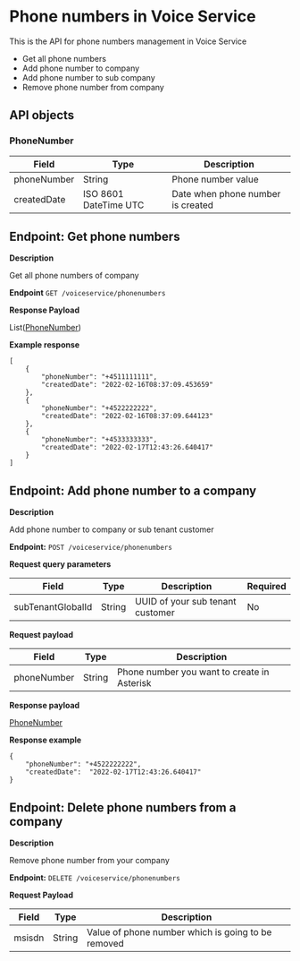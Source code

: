 # Phone numbers in Voice Service
This is the API for phone numbers management in Voice Service

* Get all phone numbers
* Add phone number to company
* Add phone number to sub company  
* Remove phone number from company

## API objects

### PhoneNumber

| Field       | Type                  | Description                       |
|-------------|-----------------------|-----------------------------------|
| phoneNumber | String                | Phone number value                |
| createdDate | ISO 8601 DateTime UTC | Date when phone number is created |

## Endpoint: Get phone numbers

**Description**

Get all phone numbers of company

**Endpoint** `GET /voiceservice/phonenumbers`

**Response Payload**

List([PhoneNumber](/api/voiceservice-phone-numbers-api/#phonenumber))

**Example response**

```
[
    {
        "phoneNumber": "+4511111111",
        "createdDate": "2022-02-16T08:37:09.453659"
    },
    {
        "phoneNumber": "+4522222222",
        "createdDate": "2022-02-16T08:37:09.644123"
    },
    {
        "phoneNumber": "+4533333333",
        "createdDate": "2022-02-17T12:43:26.640417"
    }
]
```

## Endpoint: Add phone number to a company

**Description**

Add phone number to company or sub tenant customer

**Endpoint:** `POST /voiceservice/phonenumbers`

**Request query parameters**

| Field             | Type   | Description                      | Required |
|-------------------|--------|----------------------------------|----------|
| subTenantGlobalId | String | UUID of your sub tenant customer | No       |

**Request payload**

| Field       | Type   | Description                                 |
|-------------|--------|---------------------------------------------|
| phoneNumber | String | Phone number you want to create in Asterisk |

**Response payload**

[PhoneNumber](/api/voiceservice-phone-numbers-api/#phonenumber)

**Response example**

```
{
    "phoneNumber": "+4522222222",
    "createdDate":  "2022-02-17T12:43:26.640417"
}
```

## Endpoint: Delete phone numbers from a company

**Description**

Remove phone number from your company

**Endpoint:** `DELETE /voiceservice/phonenumbers`

**Request Payload**

| Field  | Type   | Description                                        |
|--------|--------|----------------------------------------------------|
| msisdn | String | Value of phone number which is going to be removed |

